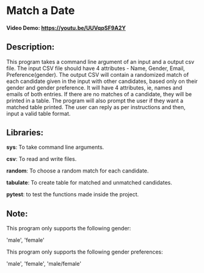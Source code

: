 # Match a Date
#### Video Demo: <https://youtu.be/UUVqpSF9A2Y>

## Description:
This program takes a command line argument of an input and a output csv file. 
The input CSV file should have 4 attributes - Name, Gender, Email, Preference(gender). 
The output CSV will contain a randomized match of each candidate given in the input with other candidates, based only on their gender and gender preference. It will have 4 attributes, ie, names and emails of both entries.
If there are no matches of a candidate, they will be printed in a table.
The program will also prompt the user if they want a matched table printed. The user can reply as per instructions and then, input a valid table format.

## Libraries:
**sys**: To take command line arguments.

**csv**: To read and write files.

**random**: To choose a random match for each candidate.

**tabulate**: To create table for matched and unmatched candidates.

**pytest**: to test the functions made inside the project.
## Note:
This program only supports the following gender:

'male',
'female'

This program only supports the following gender preferences:

'male',
'female',
'male/female'

